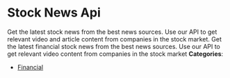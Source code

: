 # Stock News Api


Get the latest stock news from the best news sources. Use our API to get relevant video and article content from companies in the stock market. Get the latest financial stock news from the best news sources. Use our API to get relevant video content from companies in the stock market
**Categories**:

- [Financial](https://github/awesome-apis/awesome-apis#financial)



